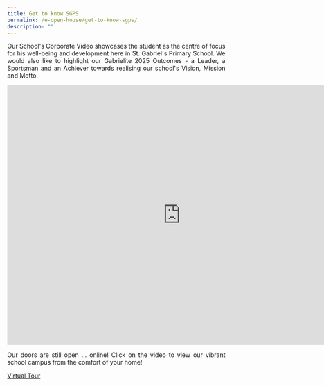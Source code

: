 ```yaml
---
title: Get to know SGPS
permalink: /e-open-house/get-to-know-sgps/
description: ""
---
```

<p align="justify">
Our School's Corporate Video showcases the student as the centre of focus for his well-being and development here in St. Gabriel's Primary School. We would also like to highlight our Gabrielite 2025 Outcomes - a Leader, a Sportsman and an Achiever towards realising our school's Vision, Mission and Motto.

<center><iframe width="800" height="600" src="https://www.youtube.com/embed/Ym_EcHQKj3E" title="SGPS Corporate Video" frameborder="0" allow="accelerometer; autoplay; clipboard-write; encrypted-media; gyroscope; picture-in-picture; web-share" allowfullscreen></iframe></center>

<p align="justify">
Our doors are still open ... online! Click on the video to view our vibrant school campus from the comfort of your home!

[Virtual Tour](https://www.youtube.com/embed/UAuxd8_oqw0)